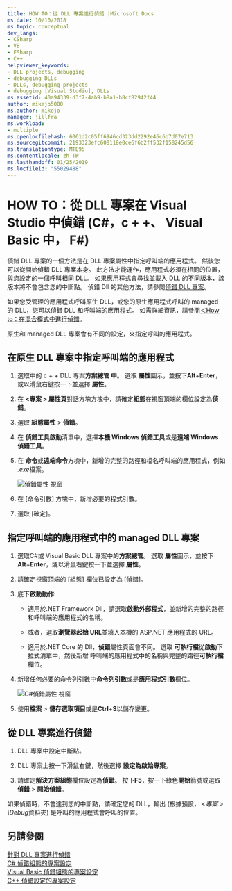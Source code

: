 ```yaml
---
title: HOW TO：從 DLL 專案進行偵錯 |Microsoft Docs
ms.date: 10/10/2018
ms.topic: conceptual
dev_langs:
- CSharp
- VB
- FSharp
- C++
helpviewer_keywords:
- DLL projects, debugging
- debugging DLLs
- DLLs, debugging projects
- debugging [Visual Studio], DLLs
ms.assetid: 40a94339-d3f7-4ab9-b8a1-b8cf82942f44
author: mikejo5000
ms.author: mikejo
manager: jillfra
ms.workload:
- multiple
ms.openlocfilehash: 6061d2c05ff6946cd323dd2292e46c6b7d07e713
ms.sourcegitcommit: 2193323efc608118e0ce6f6b2ff532f158245d56
ms.translationtype: MTE95
ms.contentlocale: zh-TW
ms.lasthandoff: 01/25/2019
ms.locfileid: "55029488"
---
```

# <a name="how-to-debug-from-a-dll-project-in-visual-studio-c-c-visual-basic-f"></a>HOW TO：從 DLL 專案在 Visual Studio 中偵錯 (C#，c + +、 Visual Basic 中， F#)

偵錯 DLL 專案的一個方法是在 DLL 專案屬性中指定呼叫端的應用程式。 然後您可以從開始偵錯 DLL 專案本身。 此方法才能運作，應用程式必須在相同的位置，與您設定的一個呼叫相同 DLL。 如果應用程式會尋找並載入 DLL 的不同版本，該版本將不會包含您的中斷點。 偵錯 Dll 的其他方法，請參閱[偵錯 DLL 專案](../debugger/debugging-dll-projects.md)。
  
如果您受管理的應用程式呼叫原生 DLL，或您的原生應用程式呼叫的 managed 的 DLL，您可以偵錯 DLL 和呼叫端的應用程式。 如需詳細資訊，請參閱[＜How to：在混合模式中進行偵錯](../debugger/how-to-debug-in-mixed-mode.md)。   

原生和 managed DLL 專案會有不同的設定，來指定呼叫的應用程式。 

## <a name="specify-a-calling-app-in-a-native-dll-project"></a>在原生 DLL 專案中指定呼叫端的應用程式  
  
1. 選取中的 c + + DLL 專案**方案總管 中**。 選取 **屬性**圖示，並按下**Alt**+**Enter**，或以滑鼠右鍵按一下並選擇 **屬性**。
   
1. 在  **\<專案 > 屬性頁**對話方塊方塊中，請確定**組態**在視窗頂端的欄位設定為**偵錯**。 
   
1. 選取 **組態屬性** > **偵錯**。  
   
1. 在 **偵錯工具啟動**清單中，選擇**本機 Windows 偵錯工具**或是**遠端 Windows 偵錯工具**。  
   
1. 在 **命令**或**遠端命令**方塊中，新增的完整的路徑和檔名呼叫端的應用程式，例如 *.exe*檔案。
   
   ![偵錯屬性 視窗](../debugger/media/dbg-debugging-properties-dll.png "偵錯屬性 視窗")  
   
1. 在 [命令引數] 方塊中，新增必要的程式引數。  
   
1. 選取 [確定]。

## <a name="specify-a-calling-app-in-a-managed-dll-project"></a>指定呼叫端的應用程式中的 managed DLL 專案  
  
1. 選取C#或 Visual Basic DLL 專案中的**方案總管**。 選取 **屬性**圖示，並按下**Alt**+**Enter**，或以滑鼠右鍵按一下並選擇 **屬性**。
   
1. 請確定視窗頂端的 [組態] 欄位已設定為 [偵錯]。
   
1. 底下**啟動動作**:
   
   - 適用於.NET Framework Dll，請選取**啟動外部程式**，並新增的完整的路徑和呼叫端的應用程式的名稱。
     
   - 或者，選取**瀏覽器起始 URL**並填入本機的 ASP.NET 應用程式的 URL。 
   
   - 適用於.NET Core 的 Dll，**偵錯**屬性頁面會不同。 選取 **可執行檔**從**啟動**下拉式清單中，然後新增 呼叫端的應用程式中的名稱與完整的路徑**可執行檔**欄位。 
   
1. 新增任何必要的命令列引數中**命令列引數**或是**應用程式引數**欄位。
   
   ![C#偵錯屬性 視窗](../debugger/media/dbg-debugging-properties-dll-csharp.png " C#偵錯屬性 視窗") 
   
1. 使用**檔案** > **儲存選取項目**或是**Ctrl**+**S**以儲存變更。

## <a name="debug-from-the-dll-project"></a>從 DLL 專案進行偵錯  
 
1. DLL 專案中設定中斷點。

1. DLL 專案上按一下滑鼠右鍵，然後選擇 **設定為啟始專案**。 

1. 請確定**解決方案組態**欄位設定為**偵錯**。 按下**F5**，按一下綠色**開始**箭號或選取**偵錯** > **開始偵錯**。

如果偵錯時，不會達到您的中斷點，請確定您的 DLL，輸出 (根據預設， *\<專案 > \Debug*資料夾) 是呼叫的應用程式會呼叫的位置。
  
## <a name="see-also"></a>另請參閱  
 [針對 DLL 專案進行偵錯](../debugger/debugging-dll-projects.md)   
 [C# 偵錯組態的專案設定](../debugger/project-settings-for-csharp-debug-configurations.md)   
 [Visual Basic 偵錯組態的專案設定](../debugger/project-settings-for-a-visual-basic-debug-configuration.md)   
 [C++ 偵錯設定的專案設定](../debugger/project-settings-for-a-cpp-debug-configuration.md)